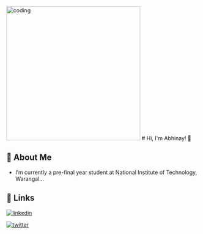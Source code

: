 <img src="https://camo.githubusercontent.com/5ddf73ad3a205111cf8c686f687fc216c2946a75005718c8da5b837ad9de78c9/68747470733a2f2f7468756d62732e6766796361742e636f6d2f4576696c4e657874446576696c666973682d736d616c6c2e676966" alt="coding"  height = 350px>
# Hi, I'm Abhinay! 👋


## 🚀 About Me
- I’m currently a pre-final year student at National Institute of Technology, Warangal...


## 🔗 Links
[![linkedin](https://img.shields.io/badge/linkedin-0A66C2?style=for-the-badge&logo=linkedin&logoColor=white)](https://www.linkedin.com/in/abhinay-challa/)

[![twitter](https://img.shields.io/badge/twitter-1DA1F2?style=for-the-badge&logo=twitter&logoColor=white)](https://twitter.com/the_abhinay)


<!---
Abhinay-c/Abhinay-c is a ✨ special ✨ repository because its `README.md` (this file) appears on your GitHub profile.
You can click the Preview link to take a look at your changes.
--->
